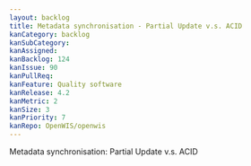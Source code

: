 ```yaml
---
layout: backlog
title: Metadata synchronisation - Partial Update v.s. ACID
kanCategory: backlog
kanSubCategory:
kanAssigned:
kanBacklog: 124
kanIssue: 90
kanPullReq:
kanFeature: Quality software
kanRelease: 4.2
kanMetric: 2
kanSize: 3
kanPriority: 7
kanRepo: OpenWIS/openwis
---
```

Metadata synchronisation: Partial Update v.s. ACID
